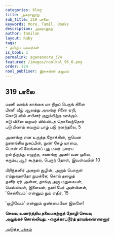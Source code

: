 ```yaml
---
categories: blog
title: அகநானூறு
sub_title: 319 பாலை
keywords: More, Tamil, Books
description: அகநானூறு
author: Tamilan
layout: Ruby
tags:
- தமிழ்ப் புலவர்கள்
is_book: 1
permalink: agananooru_324
featured: /images/noolkal_96_6.png
order: 324
nool_publiser: இசையினி குழுமம்
---
```



## 319 பாலை

மணி வாய்க் காக்கை மா நிறப் பெருங் கிளை  
பிணி வீழ் ஆலத்து அலங்கு சினை ஏறி,  
கொடு வில் எயினர் குறும்பிற்கு ஊக்கும்  
கடு வினை மறவர் வில்லிடத் தொலைந்தோர்  
படு பிணம் கவரும் பாழ் படு நனந்தலை, 5

அணங்கு என உருத்த நோக்கின், ஐயென  
நுணங்கிய நுசுப்பின், நுண் கேழ் மாமை,  
பொன் வீ வேங்கைப் புது மலர் புரைய  
நல் நிறத்து எழுந்த, சுணங்கு அணி வன முலை,  
சுரும்பு ஆர் கூந்தல், பெருந் தோள், இவள்வயின் 10

பிரிந்தனிர் அகறல் சூழின், அரும் பொருள்  
எய்துகமாதோ நுமக்கே; கொய் தழைத்  
தளிர் ஏர் அன்ன, தாங்கு அரு மதுகையள்,  
மெல்லியள், இளையள், நனி பேர் அன்பினள்,  
'செல்வேம்' என்னும் நும் எதிர், 15

'ஒழிவேம்' என்னும் ஒண்மையோ இலளே!

**செலவு உணர்த்திய தலைமகற்குத் தோழி செலவு  
அழுங்கச் சொல்லியது. -எருக்காட்டூர்த் தாயங்கண்ணனார்**

[அடுத்த பக்கம்](agananooru_325)